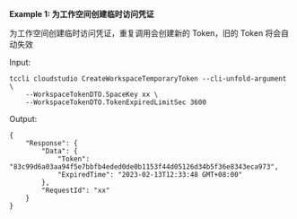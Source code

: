 **Example 1: 为工作空间创建临时访问凭证**

为工作空间创建临时访问凭证，重复调用会创建新的 Token，旧的 Token 将会自动失效

Input: 

```
tccli cloudstudio CreateWorkspaceTemporaryToken --cli-unfold-argument  \
    --WorkspaceTokenDTO.SpaceKey xx \
    --WorkspaceTokenDTO.TokenExpiredLimitSec 3600
```

Output: 
```
{
    "Response": {
        "Data": {
            "Token": "83c99d6a03aa94f5e7bbfb4eded0de0b1153f44d05126d34b5f36e8343eca973",
            "ExpiredTime": "2023-02-13T12:33:48 GMT+08:00"
        },
        "RequestId": "xx"
    }
}
```

